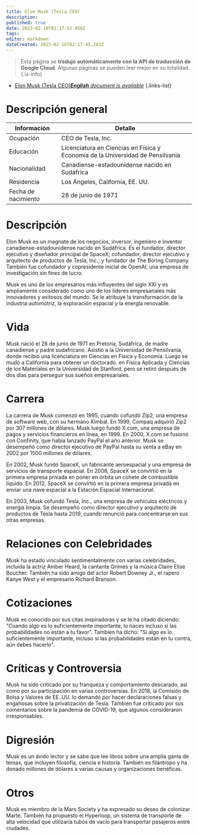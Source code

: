 ```yaml
---
title: Elon Musk (Tesla CEO)
description: 
published: true
date: 2023-02-10T02:17:52.458Z
tags: 
editor: markdown
dateCreated: 2023-02-10T02:17:45.283Z
---
```


> Esta página se **tradujo automáticamente con la API de traducción de Google Cloud**.
Algunas páginas se pueden leer mejor en su totalidad.{.is-info}



- [Elon Musk (Tesla CEO)***English** document is available*](/en/Knowledge-base/Dictionary/Person/elon-musk-tesla-ceo)
{.links-list}


# Descripción general

| Información | Detalle |
| ----------- | ------ |
| Ocupación | CEO de Tesla, Inc. |
| Educación | Licenciatura en Ciencias en Física y Economía de la Universidad de Pensilvania |
| Nacionalidad | Canadiense-estadounidense nacido en Sudáfrica |
| Residencia | Los Ángeles, California, EE. UU. |
| Fecha de nacimiento | 28 de junio de 1971 |

# Descripción

Elon Musk es un magnate de los negocios, inversor, ingeniero e inventor canadiense-estadounidense nacido en Sudáfrica. Es el fundador, director ejecutivo y diseñador principal de SpaceX; cofundador, director ejecutivo y arquitecto de productos de Tesla, Inc.; y fundador de The Boring Company. También fue cofundador y copresidente inicial de OpenAI, una empresa de investigación sin fines de lucro.

Musk es uno de los empresarios más influyentes del siglo XXI y es ampliamente considerado como uno de los líderes empresariales más innovadores y exitosos del mundo. Se le atribuye la transformación de la industria automotriz, la exploración espacial y la energía renovable.

# Vida

Musk nació el 28 de junio de 1971 en Pretoria, Sudáfrica, de madre canadiense y padre sudafricano. Asistió a la Universidad de Pensilvania, donde recibió una licenciatura en Ciencias en Física y Economía. Luego se mudó a California para obtener un doctorado. en Física Aplicada y Ciencias de los Materiales en la Universidad de Stanford, pero se retiró después de dos días para perseguir sus sueños empresariales.

# Carrera

La carrera de Musk comenzó en 1995, cuando cofundó Zip2, una empresa de software web, con su hermano Kimbal. En 1999, Compaq adquirió Zip2 por 307 millones de dólares. Musk luego fundó X.com, una empresa de pagos y servicios financieros en línea, en 1999. En 2000, X.com se fusionó con Confinity, que había lanzado PayPal el año anterior. Musk se desempeñó como director ejecutivo de PayPal hasta su venta a eBay en 2002 por 1500 millones de dólares.

En 2002, Musk fundó SpaceX, un fabricante aeroespacial y una empresa de servicios de transporte espacial. En 2008, SpaceX se convirtió en la primera empresa privada en poner en órbita un cohete de combustible líquido. En 2012, SpaceX se convirtió en la primera empresa privada en enviar una nave espacial a la Estación Espacial Internacional.

En 2003, Musk cofundó Tesla, Inc., una empresa de vehículos eléctricos y energía limpia. Se desempeñó como director ejecutivo y arquitecto de productos de Tesla hasta 2019, cuando renunció para concentrarse en sus otras empresas.

# Relaciones con Celebridades

Musk ha estado vinculado sentimentalmente con varias celebridades, incluida la actriz Amber Heard, la cantante Grimes y la música Claire Elise Boucher. También ha sido amigo del actor Robert Downey Jr., el rapero Kanye West y el empresario Richard Branson.

# Cotizaciones

Musk es conocido por sus citas inspiradoras y se le ha citado diciendo: "Cuando algo es lo suficientemente importante, lo haces incluso si las probabilidades no están a tu favor". También ha dicho: "Si algo es lo suficientemente importante, incluso si las probabilidades están en tu contra, aún debes hacerlo".

# Críticas y Controversia

Musk ha sido criticado por su franqueza y comportamiento descarado, así como por su participación en varias controversias. En 2018, la Comisión de Bolsa y Valores de EE. UU. lo demandó por hacer declaraciones falsas y engañosas sobre la privatización de Tesla. También fue criticado por sus comentarios sobre la pandemia de COVID-19, que algunos consideraron irresponsables.

# Digresión

Musk es un ávido lector y se sabe que lee libros sobre una amplia gama de temas, que incluyen filosofía, ciencia e historia. También es filántropo y ha donado millones de dólares a varias causas y organizaciones benéficas.

# Otros

Musk es miembro de la Mars Society y ha expresado su deseo de colonizar Marte. También ha propuesto el Hyperloop, un sistema de transporte de alta velocidad que utilizaría tubos de vacío para transportar pasajeros entre ciudades.